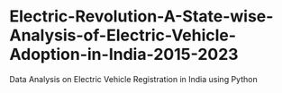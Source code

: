 # Electric-Revolution-A-State-wise-Analysis-of-Electric-Vehicle-Adoption-in-India-2015-2023
Data Analysis on Electric Vehicle Registration in India using Python
